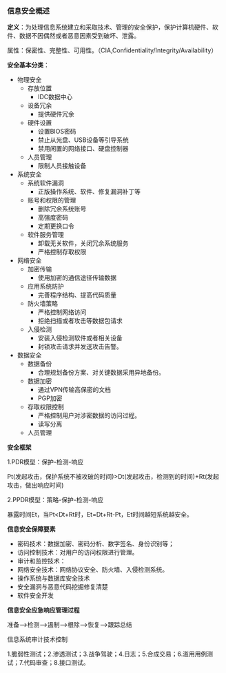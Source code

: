 ### 信息安全概述

**定义**：为处理信息系统建立和采取技术、管理的安全保护，保护计算机硬件、软件、数据不因偶然或者恶意因素受到破坏、泄露。

属性：保密性、完整性、可用性。（CIA,Confidentiality/Integrity/Availability）

**安全基本分类**：

* 物理安全
  * 存放位置
    * IDC数据中心
  * 设备冗余
    * 提供硬件冗余
  * 硬件设置
    * 设置BIOS密码
    * 禁止从光盘、USB设备等引导系统
    * 禁用闲置的网络接口、硬盘控制器
  * 人员管理
    * 限制人员接触设备
* 系统安全
  * 系统软件漏洞
    * 正版操作系统、软件、修复漏洞补丁等
  * 账号和权限的管理
    * 删除冗余系统账号
    * 高强度密码
    * 定期更换口令
  * 软件服务管理
    * 卸载无关软件，关闭冗余系统服务
    * 严格控制存取权限
* 网络安全
  * 加密传输
    * 使用加密的通信途径传输数据
  * 应用系统防护
    * 完善程序结构、提高代码质量
  * 防火墙策略
    * 严格控制网络访问
    * 拒绝扫描或者攻击等数据包请求
  * 入侵检测
    * 安装入侵检测软件或者相关设备
    * 封锁攻击请求并发送攻击告警。
* 数据安全
  * 数据备份
    * 合理规划备份方案、对关键数据采用异地备份。
  * 数据加密
    * 通过VPN传输高保密的文档
    * PGP加密
  * 存取权限控制
    * 严格控制用户对涉密数据的访问过程。
    * 读写分离
  * 人员管理

**安全框架**

1.PDR模型：保护-检测-响应

Pt(发起攻击，保护系统不被攻破的时间)>Dt(发起攻击，检测到的时间)+Rt(发起攻击，做出响应时间)

2.PPDR模型：策略-保护-检测-响应

暴露时间Et，当Pt<Dt+Rt时，Et=Dt+Rt-Pt，Et时间越短系统越安全。



**信息安全保障要素**

* 密码技术：数据加密、密码分析、数字签名、身份识别等；
* 访问控制技术：对用户的访问权限进行管理。
* 审计和监控技术：
* 网络安全技术：网络协议安全、防火墙、入侵检测系统。
* 操作系统与数据库安全技术
* 安全漏洞与恶意代码挖掘修复清楚
* 软件安全开发

**信息安全应急响应管理过程**

准备-->检测-->遏制-->根除-->恢复-->跟踪总结



信息系统审计技术控制

1.脆弱性测试；2.渗透测试；3.战争驾驶；4.日志；5.合成交易；6.滥用用例测试；7.代码审查；8.接口测试。

